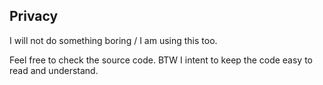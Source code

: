 ## Privacy

I will not do something boring / I am using this too.

Feel free to check the source code. BTW I intent to keep the code easy to read and understand.
